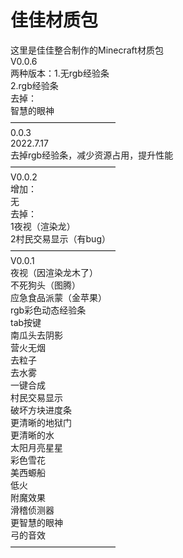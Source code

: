 # 佳佳材质包
这里是佳佳整合制作的Minecraft材质包  
V0.0.6  
两种版本：1.无rgb经验条  
          2.rgb经验条  
去掉：  
       智慧的眼神  
————————————  
0.0.3  
2022.7.17  
去掉rgb经验条，减少资源占用，提升性能  
————————————  
V0.0.2  
增加：  
    无  
去掉：  
    1夜视（渲染龙）  
    2村民交易显示（有bug）  
————————————  
V0.0.1  
夜视（因渲染龙木了）  
不死狗头（图腾）  
应急食品派蒙（金苹果）  
rgb彩色动态经验条  
tab按键  
南瓜头去阴影  
营火无烟  
去粒子  
去水雾  
一键合成  
村民交易显示  
破坏方块进度条  
更清晰的地狱门  
更清晰的水  
太阳月亮星星  
彩色雪花  
美西螈船  
低火  
附魔效果  
滑稽侦测器  
更智慧的眼神  
弓的音效  
————————————  
